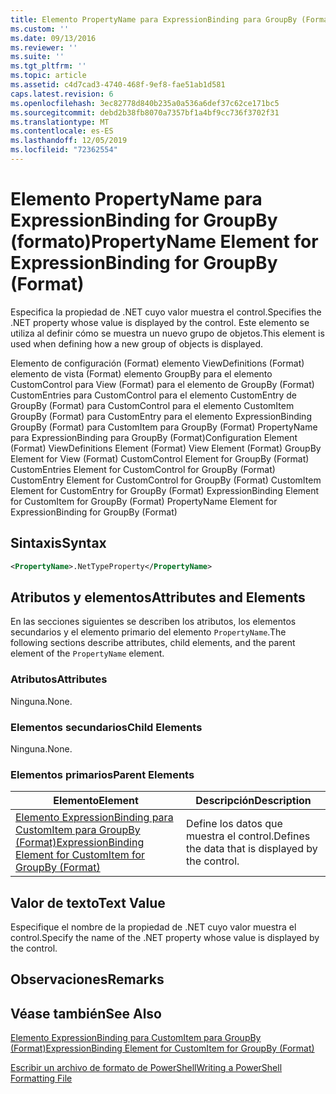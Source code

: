 ```yaml
---
title: Elemento PropertyName para ExpressionBinding para GroupBy (Format) | Microsoft Docs
ms.custom: ''
ms.date: 09/13/2016
ms.reviewer: ''
ms.suite: ''
ms.tgt_pltfrm: ''
ms.topic: article
ms.assetid: c4d7cad3-4740-468f-9ef8-fae51ab1d581
caps.latest.revision: 6
ms.openlocfilehash: 3ec82778d840b235a0a536a6def37c62ce171bc5
ms.sourcegitcommit: debd2b38fb8070a7357bf1a4bf9cc736f3702f31
ms.translationtype: MT
ms.contentlocale: es-ES
ms.lasthandoff: 12/05/2019
ms.locfileid: "72362554"
---
```

# <a name="propertyname-element-for-expressionbinding-for-groupby-format"></a><span data-ttu-id="ee5fa-102">Elemento PropertyName para ExpressionBinding for GroupBy (formato)</span><span class="sxs-lookup"><span data-stu-id="ee5fa-102">PropertyName Element for ExpressionBinding for GroupBy (Format)</span></span>

<span data-ttu-id="ee5fa-103">Especifica la propiedad de .NET cuyo valor muestra el control.</span><span class="sxs-lookup"><span data-stu-id="ee5fa-103">Specifies the .NET property whose value is displayed by the control.</span></span> <span data-ttu-id="ee5fa-104">Este elemento se utiliza al definir cómo se muestra un nuevo grupo de objetos.</span><span class="sxs-lookup"><span data-stu-id="ee5fa-104">This element is used when defining how a new group of objects is displayed.</span></span>

<span data-ttu-id="ee5fa-105">Elemento de configuración (Format) elemento ViewDefinitions (Format) elemento de vista (Format) elemento GroupBy para el elemento CustomControl para View (Format) para el elemento de GroupBy (Format) CustomEntries para CustomControl para el elemento CustomEntry de GroupBy (Format) para CustomControl para el elemento CustomItem GroupBy (Format) para CustomEntry para el elemento ExpressionBinding GroupBy (Format) para CustomItem para GroupBy (Format) PropertyName para ExpressionBinding para GroupBy (Format)</span><span class="sxs-lookup"><span data-stu-id="ee5fa-105">Configuration Element (Format) ViewDefinitions Element (Format) View Element (Format) GroupBy Element for View (Format) CustomControl Element for GroupBy (Format) CustomEntries Element for CustomControl for GroupBy (Format) CustomEntry Element for CustomControl for GroupBy (Format) CustomItem Element for CustomEntry for GroupBy (Format) ExpressionBinding Element for CustomItem for GroupBy (Format) PropertyName Element for ExpressionBinding for GroupBy (Format)</span></span>

## <a name="syntax"></a><span data-ttu-id="ee5fa-106">Sintaxis</span><span class="sxs-lookup"><span data-stu-id="ee5fa-106">Syntax</span></span>

```xml
<PropertyName>.NetTypeProperty</PropertyName>
```

## <a name="attributes-and-elements"></a><span data-ttu-id="ee5fa-107">Atributos y elementos</span><span class="sxs-lookup"><span data-stu-id="ee5fa-107">Attributes and Elements</span></span>

<span data-ttu-id="ee5fa-108">En las secciones siguientes se describen los atributos, los elementos secundarios y el elemento primario del elemento `PropertyName`.</span><span class="sxs-lookup"><span data-stu-id="ee5fa-108">The following sections describe attributes, child elements, and the parent element of the `PropertyName` element.</span></span>

### <a name="attributes"></a><span data-ttu-id="ee5fa-109">Atributos</span><span class="sxs-lookup"><span data-stu-id="ee5fa-109">Attributes</span></span>

<span data-ttu-id="ee5fa-110">Ninguna.</span><span class="sxs-lookup"><span data-stu-id="ee5fa-110">None.</span></span>

### <a name="child-elements"></a><span data-ttu-id="ee5fa-111">Elementos secundarios</span><span class="sxs-lookup"><span data-stu-id="ee5fa-111">Child Elements</span></span>

<span data-ttu-id="ee5fa-112">Ninguna.</span><span class="sxs-lookup"><span data-stu-id="ee5fa-112">None.</span></span>

### <a name="parent-elements"></a><span data-ttu-id="ee5fa-113">Elementos primarios</span><span class="sxs-lookup"><span data-stu-id="ee5fa-113">Parent Elements</span></span>

|<span data-ttu-id="ee5fa-114">Elemento</span><span class="sxs-lookup"><span data-stu-id="ee5fa-114">Element</span></span>|<span data-ttu-id="ee5fa-115">Descripción</span><span class="sxs-lookup"><span data-stu-id="ee5fa-115">Description</span></span>|
|-------------|-----------------|
|[<span data-ttu-id="ee5fa-116">Elemento ExpressionBinding para CustomItem para GroupBy (Format)</span><span class="sxs-lookup"><span data-stu-id="ee5fa-116">ExpressionBinding Element for CustomItem for GroupBy (Format)</span></span>](./expressionbinding-element-for-customitem-for-groupby-format.md)|<span data-ttu-id="ee5fa-117">Define los datos que muestra el control.</span><span class="sxs-lookup"><span data-stu-id="ee5fa-117">Defines the data that is displayed by the control.</span></span>|

## <a name="text-value"></a><span data-ttu-id="ee5fa-118">Valor de texto</span><span class="sxs-lookup"><span data-stu-id="ee5fa-118">Text Value</span></span>

<span data-ttu-id="ee5fa-119">Especifique el nombre de la propiedad de .NET cuyo valor muestra el control.</span><span class="sxs-lookup"><span data-stu-id="ee5fa-119">Specify the name of the .NET property whose value is displayed by the control.</span></span>

## <a name="remarks"></a><span data-ttu-id="ee5fa-120">Observaciones</span><span class="sxs-lookup"><span data-stu-id="ee5fa-120">Remarks</span></span>

## <a name="see-also"></a><span data-ttu-id="ee5fa-121">Véase también</span><span class="sxs-lookup"><span data-stu-id="ee5fa-121">See Also</span></span>

[<span data-ttu-id="ee5fa-122">Elemento ExpressionBinding para CustomItem para GroupBy (Format)</span><span class="sxs-lookup"><span data-stu-id="ee5fa-122">ExpressionBinding Element for CustomItem for GroupBy (Format)</span></span>](./expressionbinding-element-for-customitem-for-groupby-format.md)

[<span data-ttu-id="ee5fa-123">Escribir un archivo de formato de PowerShell</span><span class="sxs-lookup"><span data-stu-id="ee5fa-123">Writing a PowerShell Formatting File</span></span>](./writing-a-powershell-formatting-file.md)
